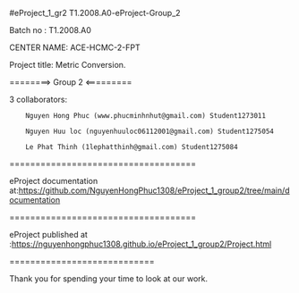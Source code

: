 #eProject_1_gr2
T1.2008.A0-eProject-Group_2

Batch no : T1.2008.A0

CENTER NAME: ACE-HCMC-2-FPT

Project title: Metric Conversion.

========> Group 2 <=========

3 collaborators:

        Nguyen Hong Phuc (www.phucminhnhut@gmail.com) Student1273011

        Nguyen Huu loc (nguyenhuuloc06112001@gmail.com) Student1275054
         
        Le Phat Thinh (1lephatthinh@gmail.com) Student1275084
====================================

eProject documentation at:https://github.com/NguyenHongPhuc1308/eProject_1_group2/tree/main/documentation

====================================

eProject published at :https://nguyenhongphuc1308.github.io/eProject_1_group2/Project.html

============================

Thank you for spending your time to look at our work.
